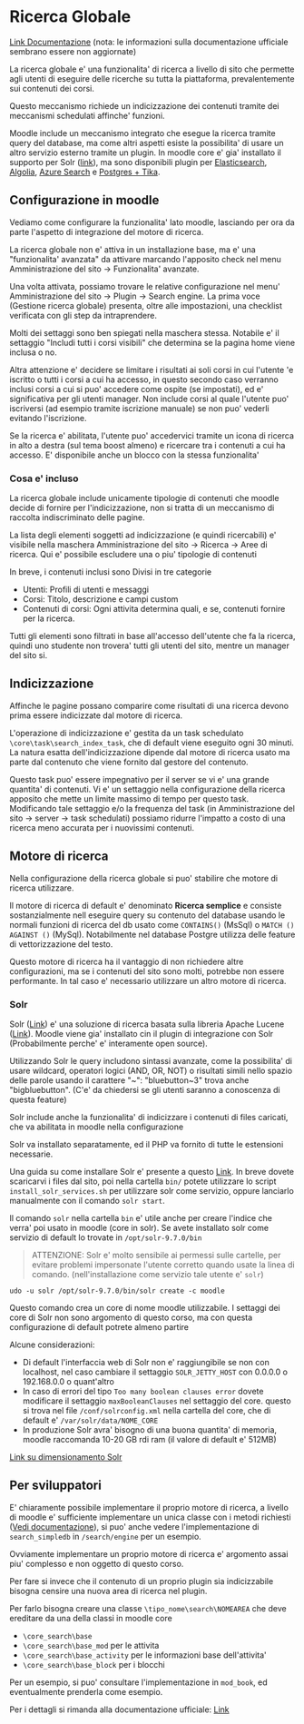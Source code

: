 Ricerca Globale
===============

[Link Documentazione](https://docs.moodle.org/405/en/Global_search) (nota: le informazioni sulla documentazione ufficiale sembrano essere non aggiornate)

La ricerca globale e' una funzionalita' di ricerca a livello di sito che permette agli utenti di eseguire delle ricerche su tutta la piattaforma, prevalentemente sui contenuti dei corsi.

Questo meccanismo richiede un indicizzazione dei contenuti tramite dei meccanismi schedulati affinche' funzioni. 

Moodle include un meccanismo integrato che esegue la ricerca tramite query del database, ma come altri aspetti esiste la possibilita' di usare un altro servizio esterno tramite un plugin. In moodle core e' gia' installato il supporto per Solr ([link](https://solr.apache.org/)), ma sono disponibili plugin per [Elasticsearch](https://moodle.org/plugins/search_elastic), [Algolia](https://moodle.org/plugins/search_algolia), [Azure Search](https://moodle.org/plugins/search_azure) e [Postgres + Tika](https://moodle.org/plugins/search_postgresfulltext).

Configurazione in moodle
------------------------

Vediamo come configurare la funzionalita' lato moodle, lasciando per ora da parte l'aspetto di integrazione del motore di ricerca.

La ricerca globale non e' attiva in un installazione base, ma e' una "funzionalita' avanzata" da attivare marcando l'apposito check nel menu Amministrazione del sito -> Funzionalita' avanzate.

Una volta attivata, possiamo trovare le relative configurazione nel menu' Amministrazione del sito -> Plugin -> Search engine. La prima voce (Gestione ricerca globale) presenta, oltre alle impostazioni, una checklist verificata con gli step da intraprendere.

Molti dei settaggi sono ben spiegati nella maschera stessa. Notabile e' il settaggio "Includi tutti i corsi visibili" che determina se la pagina home viene inclusa o no. 

Altra attenzione e' decidere se limitare i risultati ai soli corsi in cui l'utente 'e iscritto o tutti i corsi a cui ha accesso, in questo secondo caso verranno inclusi corsi a cui si puo' accedere come ospite (se impostati), ed e' significativa per gli utenti manager. Non include corsi al quale l'utente puo' iscriversi (ad esempio tramite iscrizione manuale) se non puo' vederli evitando l'iscrizione.

Se la ricerca e' abilitata, l'utente puo' accedervici tramite un icona di ricerca in alto a destra (sul tema boost almeno) e ricercare tra i contenuti a cui ha accesso. E' disponibile anche un blocco con la stessa funzionalita'

### Cosa e' incluso

La ricerca globale include unicamente tipologie di contenuti che moodle decide di fornire per l'indicizzazione, non si tratta di un meccanismo di raccolta indiscriminato delle pagine.

La lista degli elementi soggetti ad indicizzazione (e quindi ricercabili) e' visibile nella maschera Amministrazione del sito -> Ricerca -> Aree di ricerca. Qui e' possibile escludere una o piu' tipologie di contenuti

In breve, i contenuti inclusi sono Divisi in tre categorie
- Utenti: Profili di utenti e messaggi
- Corsi: Titolo, descrizione e campi custom
- Contenuti di corsi: Ogni attivita determina quali, e se, contenuti fornire per la ricerca. 

Tutti gli elementi sono filtrati in base all'accesso dell'utente che fa la ricerca, quindi uno studente non trovera' tutti gli utenti del sito, mentre un manager del sito si.

Indicizzazione
--------------

Affinche le pagine possano comparire come risultati di una ricerca devono prima essere indicizzate dal motore di ricerca.

L'operazione di indicizzazione e' gestita da un task schedulato `\core\task\search_index_task`, che di default viene eseguito ogni 30 minuti. La natura esatta dell'indicizzazione dipende dal motore di ricerca usato ma parte dal contenuto che viene fornito dal gestore del contenuto.

Questo task puo' essere impegnativo per il server se vi e' una grande quantita' di contenuti. Vi e' un settaggio nella configurazione della ricerca apposito che mette un limite massimo di tempo per questo task. Modificando tale settaggio e/o la frequenza del task (in Amministrazione del sito -> server -> task schedulati) possiamo ridurre l'impatto a costo di una ricerca meno accurata per i nuovissimi contenuti.

Motore di ricerca
-----------------

Nella configurazione della ricerca globale si puo' stabilire che motore di ricerca utilizzare.

Il motore di ricerca di default e' denominato **Ricerca semplice** e consiste sostanzialmente nell eseguire query su contenuto del database usando le normali funzioni di ricerca del db usato come `CONTAINS()` (MsSql) o `MATCH () AGAINST ()` (MySql). Notabilmente nel database Postgre utilizza delle feature di vettorizzazione del testo.

Questo motore di ricerca ha il vantaggio di non richiedere altre configurazioni, ma se i contenuti del sito sono molti, potrebbe non essere performante. In tal caso e' necessario utilizzare un altro motore di ricerca.

### Solr

Solr ([Link](https://solr.apache.org/)) e' una soluzione di ricerca basata sulla libreria Apache Lucene ([Link](https://lucene.apache.org/)). Moodle viene gia' installato cin il plugin di integrazione con Solr (Probabilmente perche' e' interamente open source). 

Utilizzando Solr le query includono sintassi avanzate, come la possibilita' di usare wildcard, operatori logici (AND, OR, NOT) o risultati simili nello spazio delle parole usando il carattere "~": "bluebutton~3" trova anche "bigbluebutton". (C'e' da chiedersi se gli utenti saranno a conoscenza di questa feature) 

Solr include anche la funzionalita' di indicizzare i contenuti di files caricati, che va abilitata in moodle nella configurazione

Solr va installato separatamente, ed il PHP va fornito di tutte le estensioni necessarie.

Una guida su come installare Solr e' presente a questo [Link](https://solr.apache.org/guide/solr/latest/deployment-guide/installing-solr.html). In breve dovete scaricarvi i files dal sito, poi nella cartella `bin/` potete utilizzare lo script `install_solr_services.sh` per utilizzare solr come servizio, oppure lanciarlo manualmente con il comando `solr start`.

Il comando `solr` nella cartella `bin` e' utile anche per creare l'indice che verra' poi usato in moodle (core in solr). Se avete installato solr come servizio di default lo trovate in `/opt/solr-9.7.0/bin`

> ATTENZIONE: Solr e' molto sensibile ai permessi sulle cartelle, per evitare problemi impersonate l'utente corretto quando usate la linea di comando. (nell'installazione come servizio tale utente e' `solr`)

```
udo -u solr /opt/solr-9.7.0/bin/solr create -c moodle
```

Questo comando crea un core di nome moodle utilizzabile. I settaggi dei core di Solr non sono argomento di questo corso, ma con questa configurazione di default potrete almeno partire

Alcune considerazioni:

* Di default l'interfaccia web di Solr non e' raggiungibile se non con localhost, nel caso cambiare il settaggio `SOLR_JETTY_HOST` con 0.0.0.0 o 192.168.0.0 o quant'altro
* In caso di errori del tipo `Too many boolean clauses error` dovete modificare il settaggio `maxBooleanClauses` nel settaggio del core. questo si trova nel file `/conf/solrconfig.xml` nella cartella del core, che di default e' `/var/solr/data/NOME_CORE`
* In produzione Solr avra' bisogno di una buona quantita' di memoria, moodle raccomanda 10-20 GB rdi ram (il valore di default e' 512MB)

[Link su dimensionamento Solr](https://lucidworks.com/post/solr-sizing-guide-estimating-solr-sizing-hardware/)

Per sviluppatori
-----------------

E' chiaramente possibile implementare il proprio motore di ricerca, a livello di moodle e' sufficiente implementare un unica classe con i metodi richiesti ([Vedi documentazione](https://docs.moodle.org/dev/Search_engines)), si puo' anche vedere l'implementazione di `search_simpledb` in `/search/engine` per un esempio.

Ovviamente implementare un proprio motore di ricerca e' argomento assai piu' complesso e non oggetto di questo corso.

Per fare si invece che il contenuto di un proprio plugin sia indicizzabile bisogna censire una nuova area di ricerca nel plugin.

Per farlo bisogna creare una classe `\tipo_nome\search\NOMEAREA` che deve ereditare da una della classi in moodle core

- `\core_search\base`
- `\core_search\base_mod` per le attivita
- `\core_search\base_activity` per le informazioni base dell'attivita'
- `\core_search\base_block` per i blocchi

Per un esempio, si puo' consultare l'implementazione in `mod_book`, ed eventualmente prenderla come esempio.

Per i dettagli si rimanda alla documentazione ufficiale: [Link](https://docs.moodle.org/dev/Search_API)

